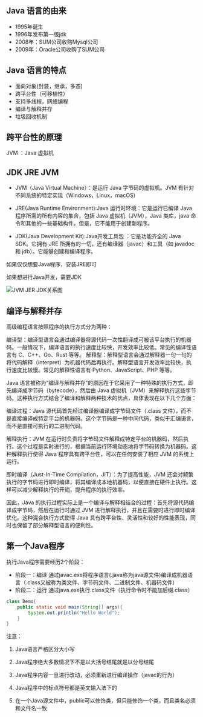 ## Java 语言的由来

* 1995年诞生
* 1996年发布第一版jdk
* 2008年：SUM公司收购Mysql公司
* 2009年：Oracle公司收购了SUM公司 

## Java 语言的特点

* 面向对象(封装，继承，多态)
* 跨平台性（可移植性）
* 支持多线程，网络编程
* 编译与解释并存
* 垃圾回收机制

## 跨平台性的原理

JVM ：Java 虚拟机

## JDK JRE JVM

* JVM（Java Virtual Machine）：是运行 Java 字节码的虚拟机。JVM 有针对不同系统的特定实现（Windows，Linux，macOS）

* JRE(Java Runtime Environment):Java 运行时环境：它是运行已编译 Java 程序所需的所有内容的集合，包括 Java 虚拟机（JVM），Java 类库，java 命令和其他的一些基础构件。但是，它不能用于创建新程序。

* JDK(Java Development Kit):Java开发工具包 ：它是功能齐全的 Java SDK。它拥有 JRE 所拥有的一切，还有编译器（javac）和工具（如 javadoc 和 jdb）。它能够创建和编译程序。

如果仅仅想要Java程序，安装JRE即可

如果想进行Java开发，需要JDK

![JVM JER JDK关系图](https://gitee.com/wangziming707/note-pic/raw/master/img/JVM%20JER%20JDK%E5%85%B3%E7%B3%BB%E5%9B%BE.png)

## 编译与解释并存

高级编程语言按照程序的执行方式分为两种：

编译型：编译型语言会通过编译器将源代码一次性翻译成可被该平台执行的机器码。一般情况下，编译语言的执行速度比较快，开发效率比较低。常见的编译性语言有 C、C++、Go、Rust 等等。
解释型：解释型语言会通过解释器一句一句的将代码解释（interpret）为机器代码后再执行。解释型语言开发效率比较快，执行速度比较慢。常见的解释性语言有 Python、JavaScript、PHP 等等。

Java 语言被称为“编译与解释并存”的原因在于它采用了一种特殊的执行方式，即先编译成字节码（bytecode），然后由 Java 虚拟机（JVM）来解释执行这些字节码。这种执行方式结合了编译和解释两种技术的优点，具体表现在以下几个方面：

编译过程：Java 源代码首先经过编译器编译成字节码文件（.class 文件），而不是直接编译成特定平台的机器码。这个字节码是一种中间代码，类似于汇编语言，而不是直接可执行的二进制代码。

解释执行：JVM 在运行时负责将字节码文件解释成特定平台的机器码，然后执行。这个过程是实时进行的，根据当前运行环境动态地将字节码转换为机器码。这种解释执行使得 Java 程序具有跨平台性，可以在任何安装了相应 JVM 的系统上运行。

即时编译（Just-In-Time Compilation，JIT）：为了提高性能，JVM 还会对频繁执行的字节码进行即时编译，将其编译成本地机器码，以便直接在硬件上执行。这样可以减少解释执行的开销，提升程序的执行效率。

   因此，Java 的执行过程实际上是一个编译与解释相结合的过程：首先将源代码编译成字节码，然后在运行时通过 JVM 进行解释执行，并且在需要时进行即时编译优化。这种混合执行方式使得 Java 具有跨平台性、灵活性和较好的性能表现，同时也保留了部分解释型语言的便利性。

## 第一个Java程序

执行Java程序需要经历2个阶段：

* 阶段一：编译 通过javac.exe将程序语言(.java称为java源文件)编译成机器语言（.class又被称为类文件、字节码文件、二进制文件、机器码文件）
* 阶段二：运行 通过java.exe执行.class文件（执行命令时不能加后缀.class）

~~~java
class Demo{
    public static void main(String[] args){
        System.out.println("Hello World");
    }
}
~~~

注意：

1. Java语言严格区分大小写
2. Java程序绝大多数情况下不是以大括号结尾就是以分号结尾
3. Java程序内容一旦进行改动，必须重新进行编译操作（javac的行为）

4. Java程序中的标点符号都是英文输入法下的

5. 在一个Java源文件中，public可以修饰类，但只能修饰一个类，而且类名必须和文件名一致



